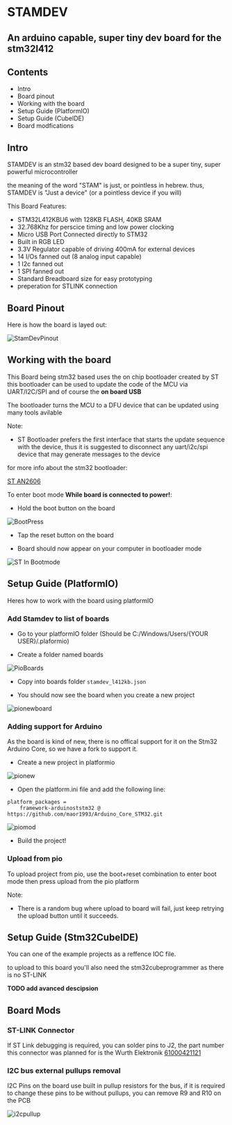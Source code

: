 # STAMDEV 
## An arduino capable, super tiny dev board for the stm32l412 


## Contents 
* Intro
* Board pinout
* Working with the board
* Setup Guide (PlatformIO)
* Setup Guide (CubeIDE)
* Board modfications






## Intro 
STAMDEV is an stm32 based dev board designed to be a super tiny, super powerful microcontroller

the meaning of the word "STAM" is just, or pointless in hebrew. thus, STAMDEV is "Just a device" (or a pointless device if you will)

This Board Features:
* STM32L412KBU6 with 128KB FLASH, 40KB SRAM
* 32.768Khz for perscice timing and low power clocking 
* Micro USB Port Connected directly to STM32
* Built in RGB LED  
* 3.3V Regulator capable of driving 400mA for external devices
* 14 I/Os fanned out (8 analog input capable)
* 1 I2c fanned out
* 1 SPI fanned out
* Standard Breadboard size for easy prototyping
* preperation for STLINK connection


## Board Pinout 
Here is how the board is layed out:

![StamDevPinout](./Img/StamDev.svg)



## Working with the board 
This Board being stm32 based uses the on chip bootloader created by ST
this bootloader can be used to update the code of the MCU via UART/I2C/SPI and of course the **on board USB**

The bootloader turns the MCU to a DFU device that can be updated using many tools avilable

Note:
* ST Bootloader prefers the first interface that starts the update sequence with the device, thus it is suggested to disconnect any uart/i2c/spi device that may generate messages to the device


for more info about the stm32 bootloader:

[ST AN2606](https://www.st.com/resource/en/application_note/cd00167594-stm32-microcontroller-system-memory-boot-mode-stmicroelectronics.pdf)


To enter boot mode **While board is connected to power!**:

* Hold the boot button on the board

![BootPress](./Img/BootPress.png)

* Tap the reset button on the board



* Board should now appear on your computer in bootloader mode

![ST In Bootmode](./Img/DeviceManager.png)


## Setup Guide (PlatformIO)
Heres how to work with the board using platformIO

### Add Stamdev to list of boards 
* Go to your platformIO folder (Should be C:/Windows/Users/{YOUR USER}/.plaformio)

* Create a folder named boards

![PioBoards](./Img/pioboards.png)

* Copy into boards folder `stamdev_l412kb.json`

* You should now see the board when you create a new project

![pionewboard](./Img/pionewproj.png)


### Adding support for Arduino 
As the board is kind of new, there is no offical support for it on the Stm32 Arduino Core, so we have a fork to support it.


* Create a new project in platformio

![pionew](./Img/pioarduinonew.png)

* Open the platform.ini file and add the following line:

```
platform_packages = 
	framework-arduinoststm32 @ https://github.com/maor1993/Arduino_Core_STM32.git
```

![piomod](./Img/pioarduinoini.png)


* Build the project!

### Upload from pio
To upload project from pio, use the boot+reset combination to enter boot mode then press upload from the pio platform

Note:
* There is a random bug where upload to board will fail, just keep retrying the upload button until it succeeds. 





## Setup Guide (Stm32CubeIDE)
You can one of the example projects as a reffence IOC file.

to upload to this board you'll also need the stm32cubeprogrammer as there is no ST-LINK


**TODO add avanced descipsion**






## Board Mods


### ST-LINK Connector 
If ST Link debugging is required, you can solder pins to J2, the part number this connector was planned for is the Wurth Elektronik [61000421121](https://www.we-online.com/catalog/datasheet/61000421121.pdf)




### I2C bus external pullups removal
I2C Pins on the board use built in pullup resistors for the bus, if it is required to change these pins to be without pullups, you can remove R9 and R10 on the PCB

![i2cpullup](./Img/I2cPullup.jpg)




